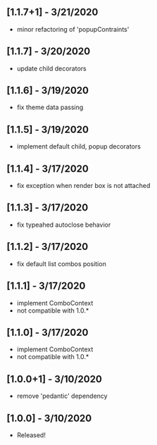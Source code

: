 ## [1.1.7+1] - 3/21/2020
* minor refactoring of 'popupContraints'

## [1.1.7] - 3/20/2020
* update child decorators

## [1.1.6] - 3/19/2020
* fix theme data passing

## [1.1.5] - 3/19/2020
* implement default child, popup decorators

## [1.1.4] - 3/17/2020
* fix exception when render box is not attached

## [1.1.3] - 3/17/2020
* fix typeahed autoclose behavior

## [1.1.2] - 3/17/2020
* fix default list combos position

## [1.1.1] - 3/17/2020
* implement ComboContext
* not compatible with 1.0.*

## [1.1.0] - 3/17/2020
* implement ComboContext
* not compatible with 1.0.*

## [1.0.0+1] - 3/10/2020
* remove 'pedantic' dependency

## [1.0.0] - 3/10/2020
* Released!


